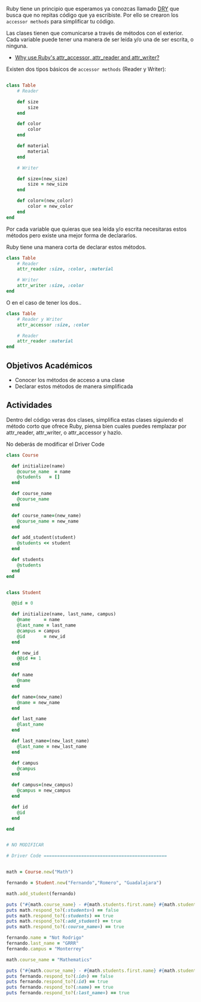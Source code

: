 Ruby tiene un principio que esperamos ya conozcas llamado [DRY](http://en.wikipedia.org/wiki/Don%27t_repeat_yourself) que busca que no repitas código que ya escribiste. Por ello se crearon los `accessor methods` para simplificar tu código.

Las clases tienen que comunicarse a través de métodos con el exterior. Cada variable puede tener una manera de ser leída y/o una de ser escrita, o ninguna.

- [Why use Ruby's attr_accessor, attr_reader and attr_writer?](http://stackoverflow.com/questions/5046831/why-use-rubys-attr-accessor-attr-reader-and-attr-writer)

Existen dos tipos básicos de `accessor methods` (Reader y Writer):  

```ruby

class Table
	# Reader

	def size
		size
	end

	def color
		color
	end

	def material
		material
	end

	# Writer

	def size=(new_size)
		size = new_size
	end

	def color=(new_color)
		color = new_color
	end
end

```

Por cada variable que quieras que sea leída y/o escrita necesitaras estos métodos pero existe una mejor forma de declararlos.

Ruby tiene una manera corta de declarar estos métodos.   

```ruby
class Table
	# Reader
	attr_reader :size, :color, :material

	# Writer
	attr_writer :size, :color
end

```

O en el caso de tener los dos..

```ruby
class Table
	# Reader y Writer
	attr_accessor :size, :color

	# Reader
	attr_reader :material
end

```

## Objetivos Académicos

- Conocer los métodos de acceso a una clase
- Declarar estos métodos de manera simplificada

## Actividades

Dentro del código veras dos clases, simplifica estas clases siguiendo el método corto que ofrece Ruby, piensa bien cuales puedes remplazar por attr_reader, attr_writer, o attr_accessor y hazlo.  

No deberás de modificar el Driver Code

```ruby
class Course

  def initialize(name)
    @course_name  = name
    @students   = []
  end

  def course_name
    @course_name
  end

  def course_name=(new_name)
    @course_name = new_name
  end

  def add_student(student)
    @students << student
  end

  def students
    @students
  end
end


class Student

  @@id = 0

  def initialize(name, last_name, campus)
    @name     = name
    @last_name = last_name
    @campus = campus
    @id       = new_id
  end

  def new_id
    @@id += 1
  end

  def name
    @name
  end

  def name=(new_name)
    @name = new_name
  end

  def last_name
    @last_name
  end

  def last_name=(new_last_name)
    @last_name = new_last_name
  end

  def campus
    @campus
  end

  def campus=(new_campus)
    @campus = new_campus
  end

  def id
    @id
  end

end


# NO MODIFICAR

# Driver Code ==============================================


math = Course.new("Math")

fernando = Student.new("Fernando","Romero", "Guadalajara")

math.add_student(fernando)

puts ("#{math.course_name} - #{math.students.first.name} #{math.students.first.last_name}: #{math.students.first.campus}") == "Math - Fernando Romero: Guadalajara"
puts math.respond_to?(:students=) == false
puts math.respond_to?(:students) == true
puts math.respond_to?(:add_student) == true
puts math.respond_to?(:course_name=) == true

fernando.name = "Not Rodrigo"
fernando.last_name = "GRRR"
fernando.campus = "Monterrey"

math.course_name = "Mathematics"

puts ("#{math.course_name} - #{math.students.first.name} #{math.students.first.last_name}: #{math.students.first.campus}") == "Mathematics - Not Rodrigo GRRR: Monterrey"
puts fernando.respond_to?(:id=) == false
puts fernando.respond_to?(:id) == true
puts fernando.respond_to?(:name) == true
puts fernando.respond_to?(:last_name=) == true
```
